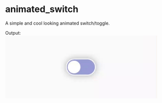 # animated_switch

A simple and cool looking animated switch/toggle.

Output: <br>
<img src="switch.gif" height="200px" alt="switch"></img>
